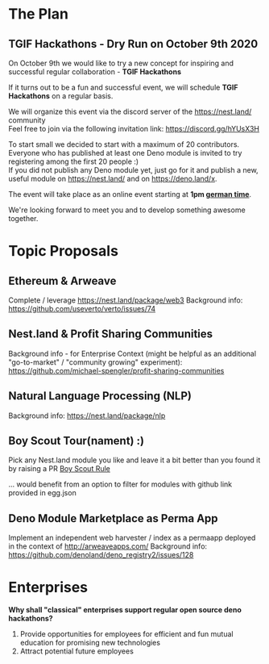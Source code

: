 # The Plan
## TGIF Hackathons - Dry Run on October 9th 2020
On October 9th we would like to try a new concept for inspiring and successful regular collaboration - **TGIF Hackathons**   

If it turns out to be a fun and successful event, we will schedule **TGIF Hackathons** on a regular basis.

We will organize this event via the discord server of the https://nest.land/ community  
Feel free to join via the following invitation link: https://discord.gg/hYUsX3H

To start small we decided to start with a maximum of 20 contributors.  
Everyone who has published at least one Deno module is invited to try registering among the first 20 people :)  
If you did not publish any Deno module yet, just go for it and publish a new, useful module on https://nest.land/ and on https://deno.land/x.

The event will take place as an online event starting at **1pm [german time](https://www.timeanddate.com/worldclock/germany/berlin)**.  

We're looking forward to meet you and to develop something awesome together.


# Topic Proposals

## Ethereum & Arweave
Complete / leverage https://nest.land/package/web3 
Background info: https://github.com/useverto/verto/issues/74 

## Nest.land & Profit Sharing Communities
Background info - for Enterprise Context (might be helpful as an additional "go-to-market" / "community growing" experiment): https://github.com/michael-spengler/profit-sharing-communities

## Natural Language Processing (NLP)
Background info: https://nest.land/package/nlp

## Boy Scout Tour(nament) :)
Pick any Nest.land module you like and leave it a bit better than you found it by raising a PR
[Boy Scout Rule](https://medium.com/@biratkirat/step-8-the-boy-scout-rule-robert-c-martin-uncle-bob-9ac839778385)

... would benefit from an option to filter for modules with github link provided in egg.json 

## Deno Module Marketplace as Perma App
Implement an independent web harvester / index as a permaapp deployed in the context of http://arweaveapps.com/
Background info: https://github.com/denoland/deno_registry2/issues/128


# Enterprises
**Why shall "classical" enterprises support regular open source deno hackathons?**
1. Provide opportunities for employees for efficient and fun mutual education for promising new technologies
2. Attract potential future employees 

